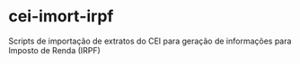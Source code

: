 # cei-imort-irpf
Scripts de importação de extratos do CEI para geração de informações para Imposto de Renda (IRPF)
